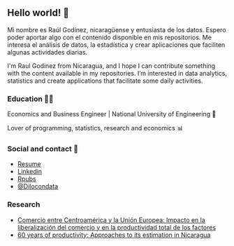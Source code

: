 
## Hello world! 👋

Mi nombre es Raúl Godínez, nicaragüense y entusiasta de los datos. Espero poder aportar algo con el contenido disponible en mis repositorios. Me interesa el análisis de datos, la estadística y crear aplicaciones que faciliten algunas actividades diarias.

I'm Raul Godinez from Nicaragua, and I hope I can contribute something with the content available in my repositories. I’m interested in data analytics, statistics and create applications that facilitate some daily activities.

### Education 👨‍🎓

Economics and Business Engineer | National University of Engineering 🔰

Lover of programming, statistics, research and economics 📊

### Social and contact 📨 

- [Resume](https://drive.google.com/file/d/1na5UYYA7fTNJELuDFwj1KYXTL3NhAEYV/view?usp=sharing) 
- [Linkedin](https://www.linkedin.com/in/raul-godinez-87b984102/)
- [Rpubs](https://rpubs.com/Raul_GB)
- [@Dilocondata](https://instagram.com/dilocondata?utm_medium=copy_link)

### Research

- [Comercio entre Centroamérica y la Unión Europea: Impacto en la liberalización del comercio y en la productividad total de los factores](https://www.oie.sieca.int/documentos/ver/20211025133241818_Call%20for%20papers_Tercera%20Edici%C3%B3n%202020.pdf)
- [60 years of productivity: Approaches to its estimation in Nicaragua](https://mpra.ub.uni-muenchen.de/104943/1/MPRA_paper_104934.pdf)


<!---
REGBNI/REGBNI is a ✨ special ✨ repository because its `README.md` (this file) appears on your GitHub profile.
You can click the Preview link to take a look at your changes.
--->

